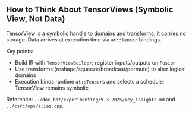 ## How to Think About TensorViews (Symbolic View, Not Data)

TensorView is a symbolic handle to domains and transforms; it carries no storage. Data arrives at execution time via `at::Tensor` bindings.

Key points:
- Build IR with `TensorViewBuilder`; register inputs/outputs on `Fusion`
- Use transforms (reshape/squeeze/broadcast/permute) to alter logical domains
- Execution binds runtime `at::Tensor`s and selects a schedule; TensorView remains symbolic

Reference: `../doc-bot/experimenting/9-3-2025/key_insights.md` and `../csrc/ops/alias.cpp`.


